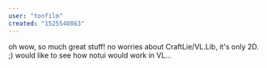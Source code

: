 ```yaml
---
user: "tonfilm"
created: "1525540863"
---
```


oh wow, so much great stuff! no worries about CraftLie/VL.Lib, it's only 2D. ;)
would like to see how notui would work in VL...
